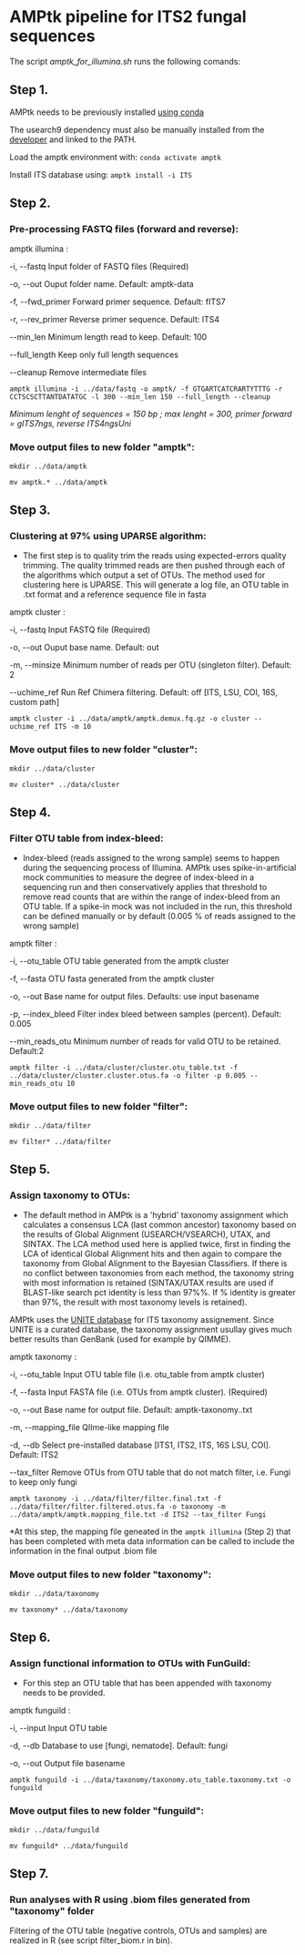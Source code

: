 # AMPtk pipeline for ITS2 fungal sequences

The script *amptk_for_illumina.sh* runs the following comands:


## Step 1. 

AMPtk needs to be previously installed [using conda](https://amptk.readthedocs.io/en/latest/index.html)

The usearch9 dependency must also be manually installed from the [developer](http://www.drive5.com/usearch/download.html) and linked to the PATH.

Load the amptk environment with: `conda activate amptk`

Install ITS database using: `amptk install -i ITS`
 

## Step 2. 
### Pre-processing FASTQ files (forward and reverse): 

amptk illumina <arguments>: 

-i, --fastq Input folder of FASTQ files (Required)

-o, --out Ouput folder name. Default: amptk-data

-f, --fwd_primer Forward primer sequence. Default: fITS7

-r, --rev_primer Reverse primer sequence. Default: ITS4

--min_len Minimum length read to keep. Default: 100

--full_length Keep only full length sequences

--cleanup Remove intermediate files

`amptk illumina -i ../data/fastq -o amptk/ -f GTGARTCATCRARTYTTTG -r CCTSCSCTTANTDATATGC -l 300 --min_len 150 --full_length --cleanup`

*Minimum lenght of sequences = 150 bp ; max lenght = 300, primer forward = gITS7ngs, reverse ITS4ngsUni*


### Move output files to new folder "amptk":

`mkdir ../data/amptk`

`mv amptk.* ../data/amptk`


## Step 3. 
### Clustering at 97% using UPARSE algorithm: 

* The first step is to quality trim the reads using expected-errors quality trimming. The quality trimmed reads are then pushed through each of the algorithms which output a set of OTUs. The method used for clustering here is UPARSE. This will generate a log file, an OTU table in .txt format and a reference sequence file in fasta

amptk cluster <arguments>: 

-i, --fastq Input FASTQ file (Required)

-o, --out Ouput base name. Default: out

-m, --minsize Minimum number of reads per OTU (singleton filter). Default: 2

--uchime_ref Run Ref Chimera filtering. Default: off [ITS, LSU, COI, 16S, custom path]

`amptk cluster -i ../data/amptk/amptk.demux.fq.gz -o cluster --uchime_ref ITS -m 10`


### Move output files to new folder "cluster":

`mkdir ../data/cluster`

`mv cluster* ../data/cluster`

## Step 4. 
### Filter OTU table from index-bleed:

* Index-bleed (reads assigned to the wrong sample) seems to happen during the sequencing process of Illumina. AMPtk uses spike-in-artificial mock communities to measure the degree of index-bleed in a sequencing run and then conservatively applies that threshold to remove read counts that are within the range of index-bleed from an OTU table. If a spike-in mock was not included in the run, this threshold can be defined manually or by default (0.005 % of reads assigned to the wrong sample)

amptk filter <arguments>:

-i, --otu_table OTU table generated from the amptk cluster

-f, --fasta OTU fasta generated from the amptk cluster

-o, --out Base name for output files. Defaults: use input basename

-p, --index_bleed Filter index bleed between samples (percent). Default: 0.005

--min_reads_otu Minimum number of reads for valid OTU to be retained. Default:2


`amptk filter -i ../data/cluster/cluster.otu_table.txt -f ../data/cluster/cluster.cluster.otus.fa -o filter -p 0.005 --min_reads_otu 10`


### Move output files to new folder "filter": 

`mkdir ../data/filter`

`mv filter* ../data/filter`



## Step 5.
### Assign taxonomy to OTUs:

* The default method in AMPtk is a 'hybrid' taxonomy assignment which calculates a consensus LCA (last common ancestor) taxonomy based on the results of Global Alignment (USEARCH/VSEARCH), UTAX, and SINTAX. The LCA method used here is applied twice, first in finding the LCA of identical Global Alignment hits and then again to compare the taxonomy from Global Alignment to the Bayesian Classifiers. If there is no conflict between taxonomies from each method, the taxonomy string with most information is retained (SINTAX/UTAX results are used if BLAST-like search pct identity is less than 97%%. If % identity is greater than 97%, the result with most taxonomy levels is retained).

AMPtk uses the [UNITE database](https://unite.ut.ee/) for ITS taxonomy assignement. Since UNITE is a curated database, the taxonomy assignment usullay gives much better results than GenBank (used for example by QIMME).

amptk taxonomy <arguments>:

-i, --otu_table Input OTU table file (i.e. otu_table from amptk cluster)

-f, --fasta Input FASTA file (i.e. OTUs from amptk cluster). (Required)

-o, --out Base name for output file. Default: amptk-taxonomy.<method>.txt
 
-m, --mapping_file QIIme-like mapping file

-d, --db Select pre-installed database [ITS1, ITS2, ITS, 16S LSU, COI]. Default: ITS2

--tax_filter Remove OTUs from OTU table that do not match filter, i.e. Fungi to keep only fungi


`amptk taxonomy -i ../data/filter/filter.final.txt -f ../data/filter/filter.filtered.otus.fa -o taxonomy -m ../data/amptk/amptk.mapping_file.txt -d ITS2 --tax_filter Fungi`

*At this step, the mapping file geneated in the `amptk illumina` (Step 2) that has been completed with meta data information can be called to include the information in the final output .biom file

### Move output files to new folder "taxonomy":

`mkdir ../data/taxonomy`

`mv taxonomy* ../data/taxonomy`

## Step 6. 
### Assign functional information to OTUs with FunGuild:

* For this step an OTU table that has been appended with taxonomy needs to be provided.

amptk funguild <arguments>:

-i, --input Input OTU table

-d, --db Database to use [fungi, nematode]. Default: fungi

-o, --out Output file basename

`amptk funguild -i ../data/taxonomy/taxonomy.otu_table.taxonomy.txt -o funguild`

### Move output files to new folder "funguild":

`mkdir ../data/funguild`

`mv funguild* ../data/funguild`

## Step 7. 
### Run analyses with R using .biom files generated from "taxonomy" folder

Filtering of the OTU table (negative controls, OTUs and samples) are realized in R (see script filter_biom.r in bin).

